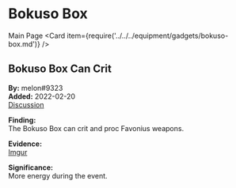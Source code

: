 # Bokuso Box

Main Page
<Card item={require('../../../equipment/gadgets/bokuso-box.md')} />

## Bokuso Box Can Crit

**By:** melon\#9323  
**Added:** 2022-02-20  
[Discussion](https://tickets.deeznuts.moe/ticket-archive/attachments_945097851195777054_945129398321950720_transcript-bokuso-box-can-crit-and-proc-fav.html)

**Finding:**  
The Bokuso Box can crit and proc Favonius weapons.

**Evidence:**  
[Imgur](https://imgur.com/CojfoIi)

**Significance:**  
More energy during the event.
